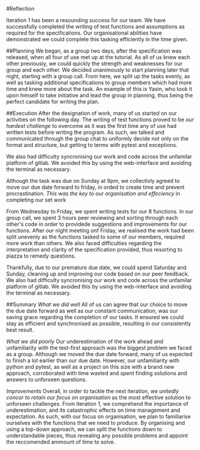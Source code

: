 #Reflection

Iteration 1 has been a resounding success for our team. We have successfully 
completed the writing of test functions and assumptions as required for the
specifications. Our organisational abilities have demonstrated we could complete
this tasking efficiently in the time given.

##Planning
We began, as a group two days, after the specification was released, when all 
four of use met up at the tutorial. As all of us knew each other previously, we
could quickly the strength and weaknesses for our group and each other. We 
decided unanimously to start planning later that night, starting with a group
call. From here, we split up the tasks evenly, as well as tasking additional
specifications to group members which had more time and knew more about the 
task. An example of this is Yasin, who took it upon himself to take initiative
and lead the group in planning, thus being the perfect candidate for writing the
plan.

##Execution
After the designation of work, many of us started on our activities on the 
following day. The writing of test functions proved to be *our hardest challenge*
to overcome as it was the first time any of use had written tests before writing
the program. As such, we talked and communicated through the group chat to 
uniformly decide not only on the format and structure, but getting to terms with
pytest and exceptions. 

We also had difficulty syncronising our work and code across the unfamilar
platform of gitlab. We avoided this by using the web-interface and avoiding the
terminal as necessary.

Although the task was due on Sunday at 8pm, we collectivly agreed to move our
due date forward to friday, in orded to create time and prevent procrastination.
*This was the key to our organisation and effeciency* in completing our set work

From Wednesday to Friday, we spent writing tests for our 8 functions. In our 
group call, we spent 3 hours peer reviewing and sorting through each other's 
code in order to providede suggestions and improvements for our functions. After 
our night meeting onf Friday, we realised the work had been split unevenly as 
the functions tasked to some of our members, required more work than others. We 
also faced difficulties regarding the interpretation and clarity of the 
specification provided, thus resorting to piazza to remedy questions.

Thankfully, due to our premature due date, we could spend Saturday and Sunday,
cleaning up and improving our code based on our peer feedback. We also had 
difficulty syncronising our work and code across the unfamilar platform of 
gitlab. We avoided this by using the web-interface and avoiding the terminal as 
necessary.

##Summary
*What we did well*
All of us can agree that our choice to move the due date forward as well as our
constant communication, was our saving grace regarding the completion of our
tasks. It ensured we could stay as efficient and synchronised as possible,
resulting in our consistently best result.

*What we did poorly*
Our underestimation of the work ahead and unfamiliarity with the test-first
approach was the biggest problem we faced as a group. Although we moved the due
date forward, many of us expected to finish a lot earlier than our due date.
However, our unfamiliarity with python and pytest, as well as a project on this
size with a brand new approach, corroborated with time wasted and spent finding
solutions and answers to unforseen questions.

*Improvements*
Overall, in order to tackle the next iteration, *we unitedly concor to retain our focus on organisation* 
as the most effective solution to unforseen challenges. From iteration 1,
we comprehend the importance of underestimation, and its catastrophic effects on
time management and expectation.
As such, with our focus on organisation, we plan to familiarise ourselves with
the functions that we need to produce. By organising and using a top-down 
approach, we can split the functions down to understandable pieces, thus revealing
any possible problems and appoint the reccomended ammount of time to solve.



